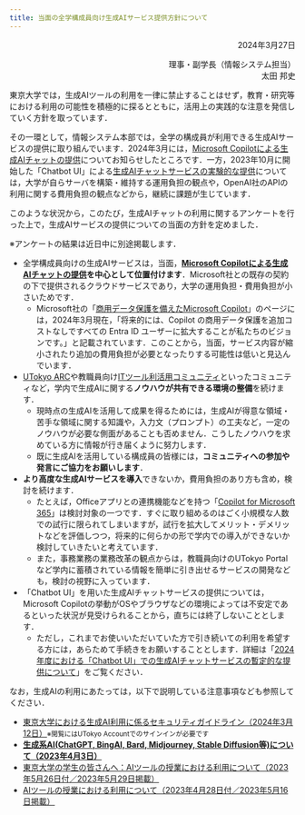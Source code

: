 ```yaml
---
title: 当面の全学構成員向け生成AIサービス提供方針について
---
```


<p style="text-align: right;">2024年3月27日</p>

<div style="text-align: right;"><div>理事・副学長（情報システム担当）</div><div>太田 邦史</div></div>

東京大学では，生成AIツールの利用を一律に禁止することはせず，教育・研究等における利用の可能性を積極的に探るとともに，活用上の実践的な注意を発信していく方針を取っています．

その一環として，情報システム本部では，全学の構成員が利用できる生成AIサービスの提供に取り組んでいます．2024年3月には，[Microsoft Copilotによる生成AIチャットの提供](/notice/2024/03-microsoft-copilot)についてお知らせしたところです．一方，2023年10月に開始した「Chatbot UI」による[生成AIチャットサービスの実験的な提供](/notice/2023/10-aichat)については，大学が自らサーバを構築・維持する運用負担の観点や，OpenAI社のAPIの利用に関する費用負担の観点などから，継続に課題が生じています．

このような状況から，このたび，生成AIチャットの利用に関するアンケートを行った上で，生成AIサービスの提供についての当面の方針を定めました．

※アンケートの結果は近日中に別途掲載します．

- 全学構成員向けの生成AIサービスは，当面，**[Microsoft Copilotによる生成AIチャットの提供](/notice/2024/03-microsoft-copilot)を中心として位置付けます**．Microsoft社との既存の契約の下で提供されるクラウドサービスであり，大学の運用負担・費用負担が小さいためです．
    - Microsoft社の「[商用データ保護を備えたMicrosoft Copilot](https://www.microsoft.com/ja-jp/bing/chat/enterprise/?form=MA13FV)」のページには，2024年3月現在，「将来的には、Copilot の商用データ保護を追加コストなしですべての Entra ID ユーザーに拡大することが私たちのビジョンです。」と記載されています．このことから，当面，サービス内容が縮小されたり追加の費用負担が必要となったりする可能性は低いと見込んでいます．
- [UTokyo ARC](https://sites.google.com/g.ecc.u-tokyo.ac.jp/utokyoarc/home)や教職員向け[ITツール利活用コミュニティ](https://univtokyo.sharepoint.com/sites/utokyoportal/wiki/d/IT_Tool.aspx)といったコミュニティなど，学内で生成AIに関する**ノウハウが共有できる環境の整備**を続けます．
    - 現時点の生成AIを活用して成果を得るためには，生成AIが得意な領域・苦手な領域に関する知識や，入力文（プロンプト）の工夫など，一定のノウハウが必要な側面があることも否めません．こうしたノウハウを求めている方に情報が行き届くように努力します．
    - 既に生成AIを活用している構成員の皆様には，**コミュニティへの参加や発言にご協力をお願いします**．
- **より高度な生成AIサービスを導入**できないか，費用負担のあり方も含め，検討を続けます．
    - たとえば，Officeアプリとの連携機能などを持つ「[Copilot for Microsoft 365](https://www.microsoft.com/ja-jp/microsoft-365/microsoft-copilot)」は検討対象の一つです．すぐに取り組めるのはごく小規模な人数での試行に限られてしまいますが，試行を拡大してメリット・デメリットなどを評価しつつ，将来的に何らかの形で学内での導入ができないか検討していきたいと考えています．
    - また，事務業務の業務改革の観点からは，教職員向けのUTokyo Portalなど学内に蓄積されている情報を簡単に引き出せるサービスの開発なども，検討の視野に入っています．
- 「Chatbot UI」を用いた生成AIチャットサービスの提供については，Microsoft Copilotの挙動がOSやブラウザなどの環境によっては不安定であるといった状況が見受けられることから，直ちには終了しないこととします．
    - ただし，これまでお使いいただいていた方で引き続いての利用を希望する方には，あらためて手続きをお願いすることとします．詳細は「[2024年度における「Chatbot UI」での生成AIチャットサービスの暫定的な提供について](/notice/2024/03-chatbot-ui)」をご覧ください．

なお，生成AIの利用にあたっては，以下で説明している注意事項なども参照してください．

- [東京大学における生成AI利用に係るセキュリティガイドライン（2024年3月12日）</small>](https://univtokyo.sharepoint.com/sites/Security/SitePages/ai_use_security_guideline.aspx)<small>※閲覧にはUTokyo Accountでのサインインが必要です</small>
- **[生成系AI(ChatGPT, BingAI, Bard, Midjourney, Stable Diffusion等)について（2023年4月3日）](/docs/20230403-generative-ai)**
- [東京大学の学生の皆さんへ：AIツールの授業における利用について（2023年5月26日付／2023年5月29日掲載）](/docs/ai-tools-in-classes-students)
- [AIツールの授業における利用について（2023年4月28日付／2023年5月16日掲載）](/docs/ai-tools-in-classes)
